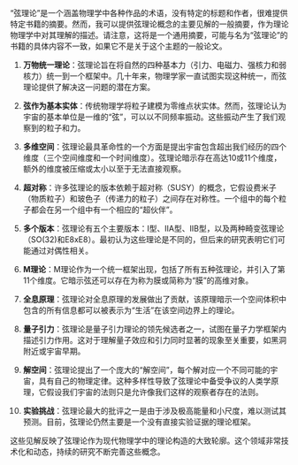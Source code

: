 “弦理论”是一个涵盖物理学中各种作品的术语，没有特定的标题和作者，很难提供特定书籍的摘要。然而，我可以提供弦理论概念的主要见解的一般摘要，作为理论物理学中对其理解的描述。请注意，这将是一个通用摘要，可能与名为“弦理论”的书籍的具体内容不一致，如果它不是关于这个主题的一般论文。

1. **万物统一理论**：弦理论旨在将自然的四种基本力（引力、电磁力、强核力和弱核力）统一到一个框架中。几十年来，物理学家一直试图实现这种统一，而弦理论提供了解决这一问题的潜在方案。

2. **弦作为基本实体**：传统物理学将粒子建模为零维点状实体。然而，弦理论认为宇宙的基本单位是一维的“弦”，可以以不同频率振动。这些振动产生了我们观察到的粒子和力。

3. **多维空间**：弦理论最具革命性的一个方面是提出宇宙包含超出我们经历的四个维度（三个空间维度和一个时间维度）。弦理论暗示存在高达10或11个维度，额外的维度被压缩或太小以至于无法直接观察。

4. **超对称**：许多弦理论的版本依赖于超对称（SUSY）的概念，它假设费米子（物质粒子）和玻色子（传递力的粒子）之间存在对称性。一个组中的每个粒子都会在另一个组中有一个相应的“超伙伴”。

5. **多个版本**：弦理论有五个主要版本：I型、IIA型、IIB型，以及两种畸变弦理论（SO(32)和E8xE8）。最初认为这些理论是不同的，但后来的研究表明它们可能通过对偶性相关。

6. **M理论**：M理论作为一个统一框架出现，包括了所有五种弦理论，并引入了第11个维度。它暗示弦还可以存在为称为膜或简称为“膜”的高维对象。

7. **全息原理**：弦理论对全息原理的发展做出了贡献，该原理暗示一个空间体积中包含的所有信息都可以被表示为“生活”在该空间边界上的理论。

8. **量子引力**：弦理论是量子引力理论的领先候选者之一，试图在量子力学框架内描述引力作用。这对于理解量子效应和引力同时显著的现象至关重要，如黑洞附近或宇宙早期。

9. **解空间**：弦理论提出了一个庞大的“解空间”，每个解对应一个不同可能的宇宙，具有自己的物理定律。这种多样性导致了弦理论中备受争议的人类学原理，它假设我们宇宙的法则只是允许像我们这样的观察者存在的法则。

10. **实验挑战**：弦理论最大的批评之一是由于涉及极高能量和小尺度，难以测试其预测。目前，弦理论仍然主要是一个没有直接实验证据的理论框架。

这些见解反映了弦理论作为现代物理学中的理论构造的大致轮廓。这个领域非常技术化和动态，持续的研究不断完善这些概念。